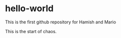 # hello-world
This is the first github repository for Hamish and Mario

This is the start of chaos. 
